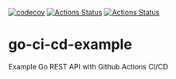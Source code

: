 [![codecov](https://codecov.io/gh/dannysievers/go-github-actions/branch/master/graph/badge.svg)](https://codecov.io/gh/dannysievers/go-github-actions)
[![Actions Status](https://github.com/dannysievers/go-github-actions/workflows/Lint%2C%20Test%2C%20and%20Build/badge.svg)](https://github.com/dannysievers/go-github-actions/actions)
[![Actions Status](https://github.com/dannysievers/go-github-actions/workflows/Release/badge.svg)](https://github.com/dannysievers/go-github-actions/actions)
# go-ci-cd-example
Example Go REST API with Github Actions CI/CD

